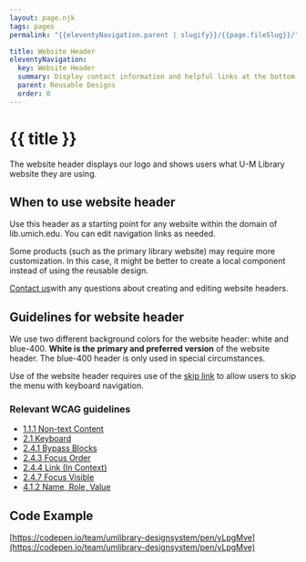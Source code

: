 ```yaml
---
layout: page.njk
tags: pages
permalink: "{{eleventyNavigation.parent | slugify}}/{{page.fileSlug}}/"

title: Website Header
eleventyNavigation:
  key: Website Header
  summary: Display contact information and helpful links at the bottom of a website.
  parent: Reusable Designs
  order: 0
---
```


# {{ title }}

The website header displays our logo and shows users what U-M Library website they are using.

## When to use website header

Use this header as a starting point for any website within the domain of lib.umich.edu. You can edit navigation links as needed.

Some products (such as the primary library website) may require more customization. In this case, it might be better to create a local component instead of using the reusable design.

[Contact us](about/get-in-touch/)with any questions about creating and editing website headers.

## Guidelines for website header

We use two different background colors for the website header: white and blue-400. **White is the** **primary and preferred version** of the website header. The blue-400 header is only used in special circumstances.

Use of the website header requires use of the [skip link](/reusable-designs/skip-link/) to allow users to skip the menu with keyboard navigation.

### Relevant WCAG guidelines

* [1.1.1 Non-text Content](https://www.w3.org/WAI/WCAG22/Understanding/non-text-content)  
* [2.1 Keyboard](https://www.w3.org/WAI/WCAG22/Understanding/keyboard-accessible.html)  
* [2.4.1 Bypass Blocks](https://www.w3.org/WAI/WCAG22/Understanding/bypass-blocks)  
* [2.4.3 Focus Order](https://www.w3.org/WAI/WCAG22/Understanding/focus-order)  
* [2.4.4 Link (In Context)](https://www.w3.org/WAI/WCAG22/Understanding/link-purpose-in-context)  
* [2.4.7 Focus Visible](https://www.w3.org/WAI/WCAG22/Understanding/focus-visible)  
* [4.1.2 Name, Role, Value](https://www.w3.org/WAI/WCAG21/Understanding/name-role-value)

## Code Example

[https://codepen.io/team/umlibrary-designsystem/pen/yLpgMve](https://codepen.io/team/umlibrary-designsystem/pen/yLpgMve)
